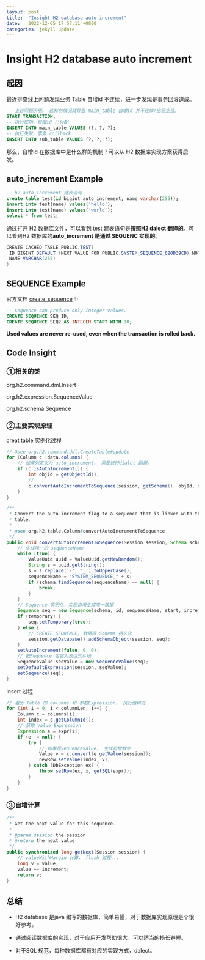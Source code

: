 ```yaml
---
layout: post
title:  "Insight H2 database auto increment"
date:   2022-12-05 17:57:11 +0800
categories: jekyll update
---
```

# Insight H2 database auto increment

## 起因

最近排查线上问题发现业务 Table 自增id 不连续，进一步发现是事务回滚造成。

```sql
-- 上述问题示例。 这样的情况就导致 main_table 自增id 并不连续/出现空挡。
START TRANSACTION;
-- 执行成功，自增id 已分配
INSERT INTO main_table VALUES (?, ?, ?);
-- 执行失败，事务 rollback
INSERT INTO sub_table VALUES (?, ?, ?);
```

那么，自增id 在数据库中是什么样的机制？可以从 H2 数据库实现方案获得启发。

## auto_increment Example

```sql
-- h2 auto_increment 建表语句
create table test(id bigint auto_increment, name varchar(255));
insert into test(name) values('hello');
insert into test(name) values('world');
select * from test;
```

通过打开 H2 数据库文件，可以看到 test 建表语句是**按照H2 dalect 翻译的**。可以看到H2 数据库的**auto_increment 是通过 SEQUENC 实现的**。

```java
CREATE CACHED TABLE PUBLIC.TEST(
 ID BIGINT DEFAULT (NEXT VALUE FOR PUBLIC.SYSTEM_SEQUENCE_620D39CD) NOT NULL NULL_TO_DEFAULT SEQUENCE PUBLIC.SYSTEM_SEQUENCE_620D39CD,
 NAME VARCHAR(255)
)
```

## SEQUENCE Example

官方文档 [create_sequence](https://h2database.com/html/commands.html#create_sequence) ✨

```sql
-- Sequence can produce only integer values.
CREATE SEQUENCE SEQ_ID;
CREATE SEQUENCE SEQ2 AS INTEGER START WITH 10;
```

**Used values are never re-used, even when the transaction is rolled back.**

## Code Insight

### ①相关的类

org.h2.command.dml.Insert

org.h2.expression.SequenceValue

org.h2.schema.Sequence

### ②主要实现原理

creat table 实例化过程

```java
// @see org.h2.command.ddl.CreateTable#update
for (Column c :data.columns) {
    // 如果列定义为 auto_increment， 需要进行dialet 翻译。
    if (c.isAutoIncrement()) {
        int objId = getObjectId();
        // 
        c.convertAutoIncrementToSequence(session, getSchema(), objId, data.temporary);
    }
}
```

```java
/**
 * Convert the auto-increment flag to a sequence that is linked with this
 * table.
 *
 * @see org.h2.table.Column#convertAutoIncrementToSequence
 */
public void convertAutoIncrementToSequence(Session session, Schema schema, int id, boolean temporary) {
    // 生成唯一的 sequenceName
    while (true) {
        ValueUuid uuid = ValueUuid.getNewRandom();
        String s = uuid.getString();
        s = s.replace('-', '_').toUpperCase();
        sequenceName = "SYSTEM_SEQUENCE_" + s;
        if (schema.findSequence(sequenceName) == null) {
            break;
        }
    }
    // Sequence 实例化，实现自增生成唯一数据
    Sequence seq = new Sequence(schema, id, sequenceName, start, increment);
    if (temporary) {
        seq.setTemporary(true);
    } else {
        // CREATE SEQUENCE, 数据库 Schema 持久化
        session.getDatabase().addSchemaObject(session, seq);
    }
    setAutoIncrement(false, 0, 0);
    // 把Sequence 包装为表达式片段
    SequenceValue seqValue = new SequenceValue(seq);
    setDefaultExpression(session, seqValue);
    setSequence(seq);
}
```

Insert 过程

```java
// 遍历 Table 的 columns 和 参数Expression， 执行值填充
for (int i = 0; i < columnLen; i++) {
    Column c = columns[i];
    int index = c.getColumnId();
    // 获取 Value Expression
    Expression e = expr[i];
    if (e != null) {
        try {
            // 如果是SequenceValue， 生成自增数字
            Value v = c.convert(e.getValue(session));
            newRow.setValue(index, v);
        } catch (DbException ex) {
            throw setRow(ex, x, getSQL(expr));
        }
    }
}
```

### ③自增计算

```java
/**
 * Get the next value for this sequence.
 *
 * @param session the session
 * @return the next value
 */
public synchronized long getNext(Session session) {
    // valueWithMargin 计算， flush 过程...
    long v = value;
    value += increment;
    return v;
}
```

## 总结

- H2 database 是java 编写的数据库，简单易懂，对于数据库实现原理是个很好参考。

- 通过阅读数据库的实现，对于应用开发帮助很大，可以适当的扬长避短。

- 对于SQL 规范，每种数据库都有对应的实现方式，dalect。
